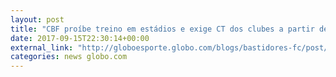 ```yaml
---
layout: post
title: "CBF proíbe treino em estádios e exige CT dos clubes a partir de 2019"
date: 2017-09-15T22:30:14+00:00
external_link: "http://globoesporte.globo.com/blogs/bastidores-fc/post/cbf-proibe-treino-em-estadio-e-exige-ct-a-partir-de-2019.ghtml"
categories: news globo.com
---
```

